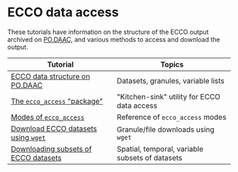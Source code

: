 # ECCO data access

These tutorials have information on the structure of the ECCO output archived on [PO.DAAC](https://podaac.jpl.nasa.gov), and various methods to access and download the output.

| Tutorial | Topics |
| -  | - |
| [ECCO data structure on PO.DAAC](./ECCO_data_access/ECCO_data_structure.ipynb) | Datasets, granules, variable lists |
| [The `ecco_access` "package"](./ECCO_data_access/ECCO_access_intro.ipynb) | "Kitchen-sink" utility for ECCO data access |
| [Modes of `ecco_access`](./ECCO_data_access/ECCO_access_modes.ipynb) | Reference of `ecco_access` modes |
| [Download ECCO datasets using `wget`](./ECCO_data_access/wget_download_tutorial.ipynb) | Granule/file downloads using `wget` |
| [Downloading subsets of ECCO datasets](./ECCO_data_access/ECCO_subsets_tutorial.ipynb) | Spatial, temporal, variable subsets of datasets |
